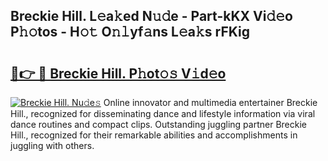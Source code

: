 ## Breckie Hill. L𝚎a𝚔ed N𝚞𝚍e - Part-kKX Vi𝚍𝚎o P𝚑𝚘tos - H𝚘𝚝 O𝚗𝚕yf𝚊ns L𝚎a𝚔s rFKig

# <h2><a href="http://kfej2t.oniu.top/?m=Breckie+Hill.">🔗👉 🔴 Breckie Hill. P𝚑ot𝚘𝚜 V𝚒d𝚎o</a></h2>

[![Breckie Hill. Nu𝚍e𝚜](https://i.imgur.com/0qMVB7G.gif)](http://kfej2t.oniu.top/?m=Breckie+Hill.)
Online innovator and multimedia entertainer Breckie Hill., recognized for disseminating dance and lifestyle information via viral dance routines and compact clips. Outstanding juggling partner Breckie Hill., recognized for their remarkable abilities and accomplishments in juggling with others.  
